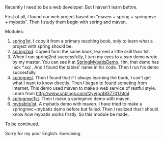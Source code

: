Recently I need to be a web developer. But I haven't learn before.

First of all, I found our web project based on "maven + spring + springmvc + mybatis".
Then I study them begin with spring and maven.

Modules:
1. <a href="https://github.com/PointTang/SSMDemo/blob/master/README/spring1st.md">spring1st</a>. I copy it from a primary teaching book, only to learn what a project with spring should be.   
2. <a href="https://github.com/PointTang/SSMDemo/blob/master/README/spring2nd.md">spring2nd</a>. Copied form the same book, learned a little skill than 1st.
3. When I run spring2nd successfully, I turn my eyes to a ssm demo wrote by my master. You can see it at <a href="https://github.com/1181631922/SpringMybatisDemo">SpringMybatisDemo</a>. Hm, that demo has lack *.sql . And I found the tables' name in his code. Then I run his demo succesfully.
4. <a href="https://github.com/PointTang/SSMDemo/blob/master/README/springrest.md">springrest</a>. Then I found that if I always learning the book, I can't get what I want to know directly. Then I began to found someting from internet. This demo used maven to make a web service of restful style. Learn from <http://www.cnblogs.com/tzyy/p/4837701.html>.
5. <a href="https://github.com/PointTang/SSMDemo/blob/master/README/springmvc1st.md">springmvc1st</a>. Then I make a springmvc demo with maven.
6. <a href="https://github.com/PointTang/SSMDemo/blob/master/README/mybatis1st.md">mybabtis1st</a>. A mybatis demo with maven. I have tried to make a springmvc+mybatis demo before but failed. Then I realized that I should know how mybatis works firstly. So this module be made.  


To be continued.

Sorry for my poor English. Exercising.
